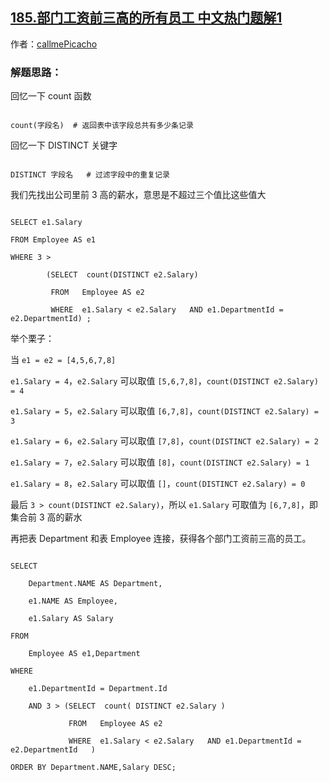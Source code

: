 ## [185.部门工资前三高的所有员工 中文热门题解1](https://leetcode.cn/problems/department-top-three-salaries/solutions/100000/185-bu-men-gong-zi-qian-san-gao-de-yuan-gong-by-li)

作者：[callmePicacho](https://leetcode.cn/u/callmePicacho)

### 解题思路：
回忆一下 count 函数
```mysql [-MySql]
count(字段名)  # 返回表中该字段总共有多少条记录
```
回忆一下 DISTINCT 关键字
```mysql [-MySql]
DISTINCT 字段名   # 过滤字段中的重复记录
```
我们先找出公司里前 3 高的薪水，意思是不超过三个值比这些值大
```mysql [-MySql]
SELECT e1.Salary 
FROM Employee AS e1
WHERE 3 > 
		(SELECT  count(DISTINCT e2.Salary) 
		 FROM	Employee AS e2 
	 	 WHERE	e1.Salary < e2.Salary 	AND e1.DepartmentId = e2.DepartmentId) ;
```
举个栗子：
当 `e1 = e2 = [4,5,6,7,8]`

`e1.Salary = 4`，`e2.Salary` 可以取值 `[5,6,7,8]`，`count(DISTINCT e2.Salary) = 4`

`e1.Salary = 5`，`e2.Salary` 可以取值 `[6,7,8]`，`count(DISTINCT e2.Salary) = 3`

`e1.Salary = 6`，`e2.Salary` 可以取值 `[7,8]`，`count(DISTINCT e2.Salary) = 2`

`e1.Salary = 7`，`e2.Salary` 可以取值 `[8]`，`count(DISTINCT e2.Salary) = 1`

`e1.Salary = 8`，`e2.Salary` 可以取值 `[]`，`count(DISTINCT e2.Salary) = 0`

最后 `3 > count(DISTINCT e2.Salary)`，所以 `e1.Salary` 可取值为 `[6,7,8]`，即集合前 3 高的薪水

再把表  Department 和表 Employee 连接，获得各个部门工资前三高的员工。

```mysql [-MySql]
SELECT
	Department.NAME AS Department,
	e1.NAME AS Employee,
	e1.Salary AS Salary 
FROM
	Employee AS e1,Department 
WHERE
	e1.DepartmentId = Department.Id 
	AND 3 > (SELECT  count( DISTINCT e2.Salary ) 
			 FROM	Employee AS e2 
			 WHERE	e1.Salary < e2.Salary 	AND e1.DepartmentId = e2.DepartmentId 	) 
ORDER BY Department.NAME,Salary DESC;
```